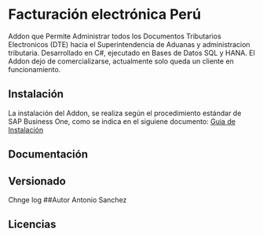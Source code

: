 #  Facturación electrónica Perú
Addon que Permite Administrar todos los Documentos Tributarios Electronicos (DTE) hacia el Superintendencia de Aduanas y administracion tributaria. Desarrollado en C#,  ejecutado en Bases de Datos SQL y HANA. El Addon dejo de comercializarse, actualmente solo queda un cliente en funcionamiento.
## Instalación
La instalación del Addon, se realiza según el procedimiento estándar de SAP Business One, como se indica en el siguiene documento:
[Guia de Instalación](https://visualkchile.sharepoint.com/:b:/s/Desarrollo_VisualD/Efr5O7cBEFxHoTfOeB6zc0cBHfmveZ6foGzKz_pk2ROptg?e=bqU89f "Guia de Instalación")
## Documentación

## Versionado
Chnge log
##Autor
Antonio Sanchez
## Licencias


